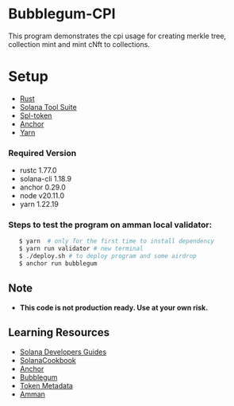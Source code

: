 # Bubblegum-CPI

This program demonstrates the cpi usage for creating merkle tree, collection mint and mint cNft to collections.

# Setup

- [Rust](https://www.rust-lang.org/tools/install)
- [Solana Tool Suite](https://docs.solana.com/cli/install-solana-cli-tools#use-solanas-install-tool)
- [Spl-token](https://spl.solana.com/token#setup)
- [Anchor](https://www.anchor-lang.com/docs/installation)
- [Yarn](https://yarnpkg.com/getting-started/install)

### Required Version

- rustc 1.77.0
- solana-cli 1.18.9
- anchor 0.29.0
- node v20.11.0
- yarn 1.22.19

### Steps to test the program on amman local validator:

```bash
   $ yarn  # only for the first time to install dependency
   $ yarn run validator # new terminal
   $ ./deploy.sh # to deploy program and some airdrop
   $ anchor run bubblegum
```

## Note

- **This code is not production ready. Use at your own risk.**

## Learning Resources

- [Solana Developers Guides](https://solana.com/developers/guides)
- [SolanaCookbook](https://solanacookbook.com/#contributing)
- [Anchor](https://www.anchor-lang.com/)
- [Bubblegum](https://developers.metaplex.com/bubblegum)
- [Token Metadata](https://developers.metaplex.com/token-metadata)
- [Amman](https://www.helius.dev/blog)
